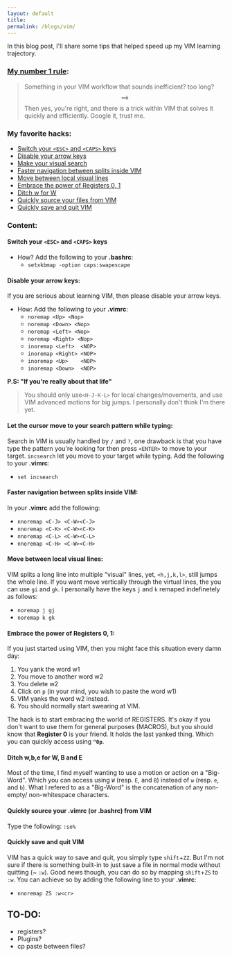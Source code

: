```yaml
---
layout: default
title: 
permalink: /blogs/vim/
---
```



In this blog post, I'll share some tips that helped speed up my VIM learning trajectory. 



### [My number 1 rule](https://www.youtube.com/watch?v=XDdDQQ8uLhY):
> Something in your VIM workflow that sounds inefficient? too long? $$\implies$$Then yes, you're right, and there is a trick within VIM that solves it quickly and efficiently. Google it, trust me.


### **My favorite hacks:**
* [Switch your `<ESC>` and `<CAPS>` keys](#hack-1)
* [Disable your arrow keys](#hack-2)
* [Make your visual search](#hack-3)
* [Faster navigation between splits inside VIM](#hack-4)
* [Move between local visual lines](#hack-5)
* [Embrace the power of  Registers 0, 1](#hack-6)
* [Ditch w for W](#hack-7)
* [Quickly source your files from VIM](#hack-8)
* [Quickly save and quit VIM](#hack-9)

### **Content:**

#### **Switch your `<ESC>` and `<CAPS>` keys** <a name="hack-1"></a>
* How? Add the following to your **.bashrc**:    
    * `setxkbmap -option caps:swapescape`


#### **Disable your arrow keys:**<a name="hack-2"></a>
If you are serious about learning VIM, then please disable your arrow keys.
* How: Add the following to your **.vimrc**:
    * `noremap <Up> <Nop>`
    * `noremap <Down> <Nop>`
    * `noremap <Left> <Nop>`
    * `noremap <Right> <Nop>`
    * `inoremap <Left>  <NOP>`
    * `inoremap <Right> <NOP>`
    * `inoremap <Up>    <NOP>`
    * `inoremap <Down>  <NOP>`

**P.S: "If you're really about that life"**
> You should only use`<H-J-K-L>` for local changes/movements,  and use VIM advanced motions for big jumps. I personally don't think I'm there yet.


#### **Let the cursor move to your search pattern while typing:**  <a name="hack-3"></a>
Search in VIM is usually handled by `/` and `?`, one drawback is that you have type the pattern you're looking for then press `<ENTER>` to move to your target. `incsearch` let you move to your target while typing. Add the following to your **.vimrc**:
* `set incsearch`

#### **Faster navigation between splits inside VIM:**  <a name="hack-4"></a>
In your **.vimrc** add the following:
*  `nnoremap <C-J> <C-W><C-J>` 
*  `nnoremap <C-K> <C-W><C-K>`                                                       
*  `nnoremap <C-L> <C-W><C-L>`                                                       
*  `nnoremap <C-H> <C-W><C-H>`

#### **Move between local visual lines:**  <a name="hack-5"></a>
VIM splits a long line into multiple "visual" lines, yet, `<h,j,k,l>`, still jumps the whole line. If you want move vertically through the virtual lines, the you can use `gi` and `gk`. I personally have the keys `j` and `k` remaped indefinetely as follows:
* `noremap j gj`
* `noremap k gk`


#### **Embrace the power of  Registers 0, 1:**  <a name="hack-6"></a>
If you just started using VIM, then you might face this situation every damn day:
1. You yank the word w1
2. You move to another word w2
3. You delete w2
4. Click on `p` (in your mind, you wish to paste the word w1)
5. VIM yanks the word w2 instead. 
6. You should normally start swearing at VIM.

The hack is to start embracing the world of REGISTERS. It's okay if you don't want to use them for general purposes (MACROS), but you should know that **Register 0** is your friend. It holds the last yanked thing.  Which you can quickly access using **`"0p`**.

#### **Ditch w,b,e for W, B and E**  <a name="hack-7"></a>
Most of the time, I find myself wanting to use a motion or action on a "Big-Word". Which you can access using `W` (resp. `E`, and `B`) instead of `w` (resp. `e`, and `b`). What I refered to as a "Big-Word" is the concatenation of any non-empty/ non-whitespace characters.

#### **Quickly source your .vimrc (or .bashrc) from VIM**<a name="hack-8"></a>
Type the following:  `:so%`


#### **Quickly save and quit VIM** <a name="hack-9"></a>

VIM has a quick way to save and quit, you simply type `shift`+`ZZ`. But I'm not sure if there is something built-in to just save a file in normal mode without quitting (~ `:w`). Good news though, you can do so by mapping `shift`+`ZS` to `:w`.
You can achieve so by adding the following line to your **.vimrc**:

* `nnoremap ZS :w<cr>`



## TO-DO:
* registers?
* Plugins?
* cp paste between files?
